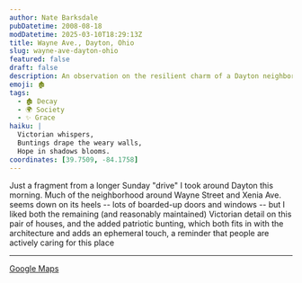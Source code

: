 ```yaml
---
author: Nate Barksdale
pubDatetime: 2008-08-18
modDatetime: 2025-03-10T18:29:13Z
title: Wayne Ave., Dayton, Ohio
slug: wayne-ave-dayton-ohio
featured: false
draft: false
description: An observation on the resilient charm of a Dayton neighborhood. "Much of the neighborhood around Wayne Street and Xenia Ave. seems down on its heels -- lots of boarded-up doors and windows -- but I liked both the remaining (and reasonably maintained) Victorian detail on this pair of houses, and the added patriotic bunting, which both fits in with the architecture and adds an ephemeral touch, a reminder that people are actively caring for this place."
emoji: 🏚️
tags:
  - 🏚️ Decay
  - 🌍 Society
  - ✨ Grace
haiku: |
  Victorian whispers,  
  Buntings drape the weary walls,  
  Hope in shadows blooms.
coordinates: [39.7509, -84.1758]
---
```


Just a fragment from a longer Sunday "drive" I took around Dayton this morning. Much of the neighborhood around Wayne Street and Xenia Ave. seems down on its heels -- lots of boarded-up doors and windows -- but I liked both the remaining (and reasonably maintained) Victorian detail on this pair of houses, and the added patriotic bunting, which both fits in with the architecture and adds an ephemeral touch, a reminder that people are actively caring for this place

---

[Google Maps](http://maps.google.com/maps?cbp=1,590.4296024856218,,0,-8.60239174121411&cbll=39.750894,-84.175766&ll=39.750894,-84.175766&layer=c)
